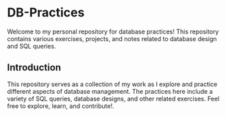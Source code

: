 # DB-Practices
Welcome to my personal repository for database practices! This repository contains various exercises, projects, and notes related to database design and SQL queries.

## Introduction
This repository serves as a collection of my work as I explore and practice different aspects of database management. The practices here include a variety of SQL queries, database designs, and other related exercises. Feel free to explore, learn, and contribute!.